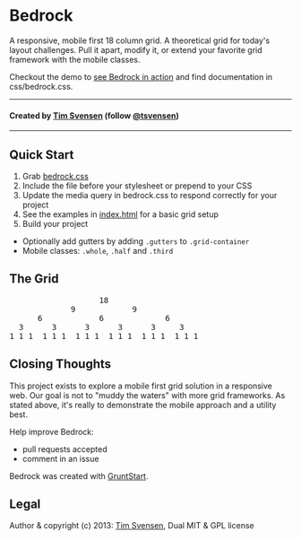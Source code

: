 # Bedrock
A responsive, mobile first 18 column grid. A theoretical grid for today's layout challenges. Pull it apart, modify it, or extend your favorite grid framework with the mobile classes.

Checkout the demo to [see Bedrock in action](http://dfcb.github.com/Bedrock/) and find documentation in css/bedrock.css.


* * *
#### Created by [Tim Svensen](http://timsvensen.com) (follow [@tsvensen](https://twitter.com/tsvensen))
* * *


## Quick Start
1. Grab [bedrock.css](https://github.com/dfcb/Bedrock/blob/master/css/custom/style.css)
2. Include the file before your stylesheet or prepend to your CSS
3. Update the media query in bedrock.css to respond correctly for your project
4. See the examples in [index.html](https://github.com/dfcb/Bedrock/blob/master/index.html) for a basic grid setup
5. Build your project

* Optionally add gutters by adding <code>.gutters</code> to <code>.grid-container</code>
* Mobile classes: <code>.whole</code>, <code>.half</code> and <code>.third</code> 


## The Grid
<pre>                   18
             9            9
      6            6             6
  3      3      3      3      3     3
1 1 1  1 1 1  1 1 1  1 1 1  1 1 1  1 1 1</pre>


## Closing Thoughts
This project exists to explore a mobile first grid solution in a responsive web. Our goal is not to "muddy the waters" with more grid frameworks. As stated above, it's really to demonstrate the mobile approach and a utility best.

Help improve Bedrock:
* pull requests accepted
* comment in an issue

Bedrock was created with [GruntStart](http://tsvensen.github.com/GruntStart/).

## Legal
Author & copyright (c) 2013: [Tim Svensen](http://timsvensen.com), Dual MIT & GPL license
